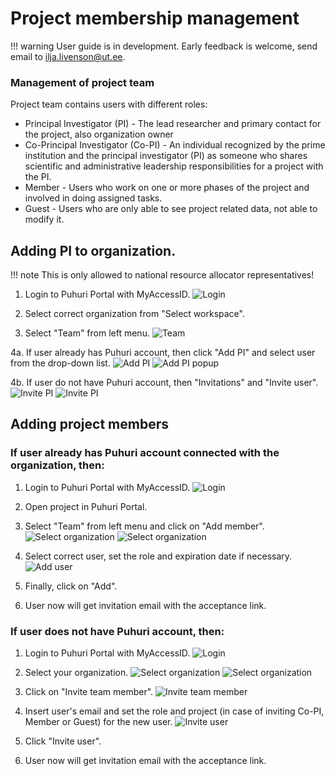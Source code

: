 # Project membership management

!!! warning
    User guide is in development. Early feedback is welcome, send email to ilja.livenson@ut.ee.

### Management of project team

Project team contains users with different roles:

- Principal Investigator (PI) - The lead researcher and primary contact for the project, also organization owner
- Co-Principal Investigator (Co-PI) - An individual recognized by the prime institution and the principal investigator (PI) as someone who shares scientific and administrative leadership responsibilities for a project with the PI.
- Member - Users who work on one or more phases of the project and involved in doing assigned tasks.
- Guest - Users who are only able to see project related data, not able to modify it.

## Adding PI to organization.
!!! note
    This is only allowed to national resource allocator representatives!

1. Login to Puhuri Portal with MyAccessID. 
   ![Login](../../assets/Login.PNG)

2. Select correct organization from "Select workspace".
3. Select "Team" from left menu.
   ![Team](../../assets/Team.PNG)

4a. If user already has Puhuri account, then click "Add PI" and select user from the drop-down list.
    ![Add PI](../../assets/Add_PI.PNG)
    ![Add PI popup](../../assets/Add_PI_popup.PNG)

4b. If user do not have Puhuri account, then "Invitations" and "Invite user".
    ![Invite PI](../../assets/Invite_PI.PNG)
    ![Invite PI](../../assets/user_invite.PNG)

## Adding project members

### If user already has Puhuri account connected with the organization, then:

1. Login to Puhuri Portal with MyAccessID.
   ![Login](../../assets/Login.PNG)

2. Open project in Puhuri Portal.
3. Select "Team" from left menu and click on "Add member".
   ![Select organization](../../assets/Team.PNG)
   ![Select organization](../../assets/Add%20member.PNG)

4. Select correct user, set the role and expiration date if necessary.
   ![Add user](../../assets/Add%20user.PNG)

5. Finally, click on "Add".
6. User now will get invitation email with the acceptance link.

### If user does not have Puhuri account, then:

1. Login to Puhuri Portal with MyAccessID.
   ![Login](../../assets/Login.PNG)

2. Select your organization.
   ![Select organization](../../assets/Select%20workspace.PNG)
   ![Select organization](../../assets/Select%20workspace_1.PNG)

3. Click on "Invite team member". 
   ![Invite team member](../../assets/Organization%20overview.PNG)

4. Insert user's email and set the role and project (in case of inviting Co-PI, Member or Guest) for the new user.
   ![Invite user](../../assets/user_invite.PNG)

5. Click "Invite user".
6. User now will get invitation email with the acceptance link.